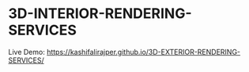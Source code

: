 # 3D-INTERIOR-RENDERING-SERVICES

Live Demo: https://kashifalirajper.github.io/3D-EXTERIOR-RENDERING-SERVICES/
